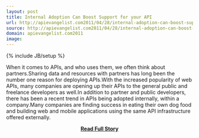 ```yaml
---
layout: post
title: Internal Adoption Can Boost Support for your API
url: http://apievangelist.com2011/04/28/internal-adoption-can-boost-support-for-your-api/
source: http://apievangelist.com2011/04/28/internal-adoption-can-boost-support-for-your-api/
domain: apievangelist.com2011
image: 
---
```

{% include JB/setup %}<p>When it comes to APIs, and who uses them, we often think about partners.Sharing data and resources with partners has long been the number one reason for deploying APIs.With the increased popularity of web APIs, many companies are opening up their APIs to the general public and freelance developers as well.In addition to partner and public developers, there has been a recent trend in APIs being adopted internally, within a company.Many companies are finding success in eating their own dog food and building web and mobile applications using the same API infrastructure offered externally.</p>
<center><p><a href="http://apievangelist.com2011/04/28/internal-adoption-can-boost-support-for-your-api/" style='padding:25px; font-sze:18px; font-weight: bold;'>Read Full Story</a></p></center>

